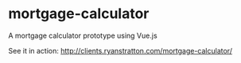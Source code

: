 # mortgage-calculator
A mortgage calculator prototype using Vue.js

See it in action: http://clients.ryanstratton.com/mortgage-calculator/
